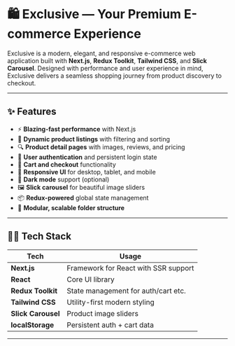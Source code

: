 # 🛍️ Exclusive — Your Premium E-commerce Experience

Exclusive is a modern, elegant, and responsive e-commerce web application built with **Next.js**, **Redux Toolkit**, **Tailwind CSS**, and **Slick Carousel**. Designed with performance and user experience in mind, Exclusive delivers a seamless shopping journey from product discovery to checkout.

---

## ✨ Features

- ⚡ **Blazing-fast performance** with Next.js
- 🛒 **Dynamic product listings** with filtering and sorting
- 🔍 **Product detail pages** with images, reviews, and pricing
- 🔐 **User authentication** and persistent login state
- 🧾 **Cart and checkout** functionality
- 🎯 **Responsive UI** for desktop, tablet, and mobile
- 🌙 **Dark mode** support (optional)
- 🖼️ **Slick carousel** for beautiful image sliders
- 📦 **Redux-powered** global state management
- 📁 **Modular, scalable folder structure**

---

## 🧑‍💻 Tech Stack

| Tech               | Usage                                |
| ------------------ | ------------------------------------ |
| **Next.js**        | Framework for React with SSR support |
| **React**          | Core UI library                      |
| **Redux Toolkit**  | State management for auth/cart etc.  |
| **Tailwind CSS**   | Utility-first modern styling         |
| **Slick Carousel** | Product image sliders                |
| **localStorage**   | Persistent auth + cart data          |

---
